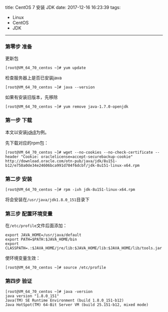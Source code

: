 title: CentOS 7 安装 JDK
date: 2017-12-16 16:23:39
tags:
- Linux
- CentOS
- JDK
---

### 第零步 准备

更新包
```
[root@VM_64_70_centos ~]# yum update
```

检查服务器上是否已安装java
```
[root@VM_64_70_centos ~]# java --version
```

如果有安装旧版本，先移除
```
[root@VM_64_70_centos ~]# yum remove java-1.7.0-openjdk
```

### 第一步 下载

本文以安装[jdk8](http://www.oracle.com/technetwork/java/javase/downloads/jdk8-downloads-2133151.html)为例。

先下载对应的rpm包：

```
[root@VM_64_70_centos ~]# wget --no-cookies --no-check-certificate --header "Cookie: oraclelicense=accept-securebackup-cookie" http://download.oracle.com/otn-pub/java/jdk/8u151-b12/e758a0de34e24606bca991d704f6dcbf/jdk-8u151-linux-x64.rpm

```

<!-- more -->

### 第二步 安装

```
[root@VM_64_70_centos ~]# rpm -ivh jdk-8u151-linux-x64.rpm 
```

将会安装在`/usr/java/jdk1.8.0_151`目录下

### 第三步 配置环境变量

在`/etc/profile`文件后面添加：
```
export JAVA_HOME=/usr/java/default
export PATH=$PATH:$JAVA_HOME/bin
export CLASSPATH=.:$JAVA_HOME/jre/lib:$JAVA_HOME/lib:$JAVA_HOME/lib/tools.jar
```

使环境变量生效：
```
[root@VM_64_70_centos ~]# source /etc/profile
```

### 第四步 验证

```
[root@VM_64_70_centos ~]# java -version
java version "1.8.0_151"
Java(TM) SE Runtime Environment (build 1.8.0_151-b12)
Java HotSpot(TM) 64-Bit Server VM (build 25.151-b12, mixed mode)

```